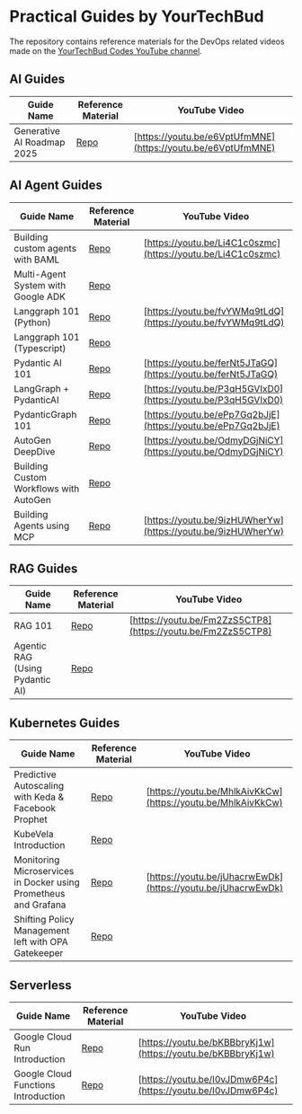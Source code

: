 # Practical Guides by YourTechBud

The repository contains reference materials for the DevOps related videos made on the [YourTechBud Codes YouTube channel](https://www.youtube.com/@YourTechBudCodes).

## AI Guides

| Guide Name                 | Reference Material                    | YouTube Video                                                |
| -------------------------- | ------------------------------------- | ------------------------------------------------------------ |
| Generative AI Roadmap 2025 | [Repo](./generative-ai-roadmap-2025/) | [https://youtu.be/e6VptUfmMNE](https://youtu.be/e6VptUfmMNE) |

## AI Agent Guides

| Guide Name                             | Reference Material                      | YouTube Video                                                |
| -------------------------------------- | --------------------------------------- | ------------------------------------------------------------ |
| Building custom agents with BAML       | [Repo](./baml-agents)                   | [https://youtu.be/Li4C1c0szmc](https://youtu.be/Li4C1c0szmc) |
| Multi-Agent System with Google ADK     | [Repo](./adk-multi-agent/)              |                                                              |
| Langgraph 101 (Python)                 | [Repo](./langgraph-101-k8s)             | [https://youtu.be/fvYWMq9tLdQ](https://youtu.be/fvYWMq9tLdQ) |
| Langgraph 101 (Typescript)             | [Repo](./langgraph-101-ts)              |                                                              |
| Pydantic AI 101                        | [Repo](./pydanticai-101)                | [https://youtu.be/ferNt5JTaGQ](https://youtu.be/ferNt5JTaGQ) |
| LangGraph + PydanticAI                 | [Repo](./langgraph-101-task-management) | [https://youtu.be/P3qH5GVIxD0](https://youtu.be/P3qH5GVIxD0) |
| PydanticGraph 101                      | [Repo](./pydantic-graphs-101/)          | [https://youtu.be/ePp7Gq2bJjE](https://youtu.be/ePp7Gq2bJjE) |
| AutoGen DeepDive                       | [Repo](./autogen-k8s-basic/)            | [https://youtu.be/OdmyDGjNiCY](https://youtu.be/OdmyDGjNiCY) |
| Building Custom Workflows with AutoGen | [Repo](./autogen-workflows/)            |                                                              |
| Building Agents using MCP              | [Repo](./building-agents-with-mcp)      | [https://youtu.be/9izHUWherYw](https://youtu.be/9izHUWherYw) |

## RAG Guides

| Guide Name                      | Reference Material               | YouTube Video                                                |
| ------------------------------- | -------------------------------- | ------------------------------------------------------------ |
| RAG 101                         | [Repo](./rag-101)                | [https://youtu.be/Fm2ZzS5CTP8](https://youtu.be/Fm2ZzS5CTP8) |
| Agentic RAG (Using Pydantic AI) | [Repo](./agentic-rag-pydanticai) |                                                              |

## Kubernetes Guides

| Guide Name                                                      | Reference Material                                                                              | YouTube Video                                                |
| --------------------------------------------------------------- | ----------------------------------------------------------------------------------------------- | ------------------------------------------------------------ |
| Predictive Autoscaling with Keda & Facebook Prophet             | [Repo](./predictive-autoscaling/)                                                               | [https://youtu.be/MhlkAivKkCw](https://youtu.be/MhlkAivKkCw) |
| KubeVela Introduction                                           | [Repo](./kubevela-introduction/)                                                                |                                                              |
| Monitoring Microservices in Docker using Prometheus and Grafana | [Repo](https://github.com/YourTechBud/devops-guide/tree/master/monitoring-microservices-docker) | [https://youtu.be/jUhacrwEwDk](https://youtu.be/jUhacrwEwDk) |
| Shifting Policy Management left with OPA Gatekeeper             | [Repo](./opa-gatekeeper)                                                                        |                                                              |

## Serverless

| Guide Name                          | Reference Material                             | YouTube Video                                                |
| ----------------------------------- | ---------------------------------------------- | ------------------------------------------------------------ |
| Google Cloud Run Introduction       | [Repo](./google-cloud-run-introduction/)       | [https://youtu.be/bKBBbryKj1w](https://youtu.be/bKBBbryKj1w) |
| Google Cloud Functions Introduction | [Repo](./google-cloud-functions-introduction/) | [https://youtu.be/I0vJDmw6P4c](https://youtu.be/I0vJDmw6P4c) |
